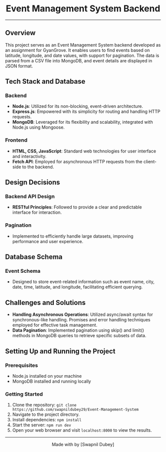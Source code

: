 <div align="center">
  <h1>Event Management System Backend</h1>
</div>

---

## Overview

This project serves as an Event Management System backend developed as an assignment for GyanGrove. It enables users to find events based on latitude, longitude, and date values, with support for pagination. The data is parsed from a CSV file into MongoDB, and event details are displayed in JSON format.

## Tech Stack and Database

### Backend
- **Node.js**: Utilized for its non-blocking, event-driven architecture.
- **Express.js**: Empowered with its simplicity for routing and handling HTTP requests.
- **MongoDB**: Leveraged for its flexibility and scalability, integrated with Node.js using Mongoose.

### Frontend
- **HTML, CSS, JavaScript**: Standard web technologies for user interface and interactivity.
- **Fetch API**: Employed for asynchronous HTTP requests from the client-side to the backend.

## Design Decisions

### Backend API Design
- **RESTful Principles**: Followed to provide a clear and predictable interface for interaction.

### Pagination
- Implemented to efficiently handle large datasets, improving performance and user experience.

## Database Schema

### Event Schema
- Designed to store event-related information such as event name, city, date, time, latitude, and longitude, facilitating efficient querying.

## Challenges and Solutions

- **Handling Asynchronous Operations**: Utilized async/await syntax for synchronous-like handling. Promises and error handling techniques employed for effective task management.
- **Data Pagination**: Implemented pagination using skip() and limit() methods in MongoDB queries to retrieve specific subsets of data.

## Setting Up and Running the Project

### Prerequisites
- Node.js installed on your machine
- MongoDB installed and running locally

### Getting Started
1. Clone the repository: `git clone https://github.com/swapnildubey29/Event-Management-System`
2. Navigate to the project directory.
3. Install dependencies: `npm install`
4. Start the server: `npm run dev`
5. Open your web browser and visit `localhost:8000` to view the results.


---

<div align="center">
  Made with by [Swapnil Dubey]

</div>

</div>
